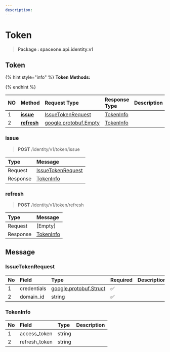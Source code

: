 ```yaml
---
description:  
---
```

# Token

>  **Package : spaceone.api.identity.v1**

## Token

{% hint style="info" %}
**Token Methods:**

{%  endhint %}


| NO |  Method | Request Type | Response Type | Description |
| :--- | :--- | :--- | :--- | :--- |
| 1 | [**issue**](token.md#issue)| [IssueTokenRequest](token.md#issuetokenrequest) | [TokenInfo](token.md#tokeninfo) |  |
| 2 | [**refresh**](token.md#refresh)|[google.protobuf.Empty](https://github.com/protocolbuffers/protobuf/blob/master/src/google/protobuf/empty.proto)| [TokenInfo](token.md#tokeninfo) |  | 
 
 
 
 
### issue
> **POST** /identity/v1/token/issue
>


| Type | Message |
| :--- | :--- |
| Request | [IssueTokenRequest](token.md#issuetokenrequest) |
| Response |  [TokenInfo](token.md#tokeninfo)  |
 
 
 
 
 
### refresh
> **POST** /identity/v1/token/refresh
>


| Type | Message |
| :--- | :--- |
| Request | [Empty] |
| Response |  [TokenInfo](token.md#tokeninfo)  |


## 

## Message

### IssueTokenRequest
| No | Field | Type | Required | Description |
| :--- | :--- | :--- | :--- | :--- |
| 1 | credentials |[google.protobuf.Struct](https://github.com/protocolbuffers/protobuf/blob/master/src/google/protobuf/struct.proto)|✅||
| 2 | domain_id |string|✅||

### TokenInfo
| No | Field | Type |  Description |
| :--- | :--- | :--- | :--- |
| 1 | access_token |string||
| 2 | refresh_token |string||
